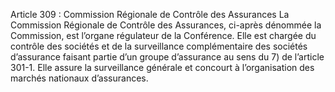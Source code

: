 Article 309 : Commission Régionale de Contrôle des Assurances
La Commission Régionale de Contrôle des Assurances, ci-après dénommée la Commission, est l’organe régulateur de la Conférence. Elle est chargée du contrôle des sociétés et de la surveillance complémentaire des sociétés d’assurance faisant partie d’un groupe d’assurance au sens du 7) de l’article 301-1. Elle assure la surveillance générale et concourt à l’organisation des marchés nationaux d’assurances.